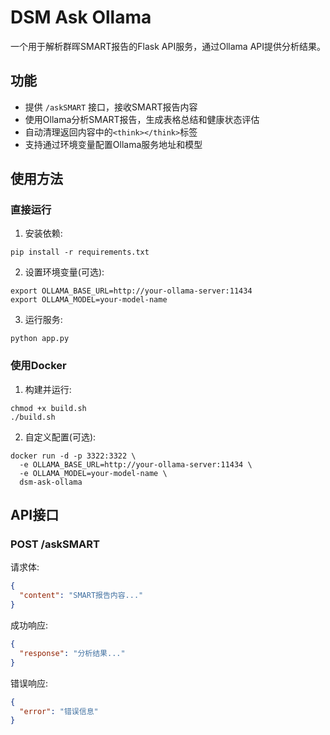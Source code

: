 # DSM Ask Ollama

一个用于解析群晖SMART报告的Flask API服务，通过Ollama API提供分析结果。

## 功能

- 提供 `/askSMART` 接口，接收SMART报告内容
- 使用Ollama分析SMART报告，生成表格总结和健康状态评估
- 自动清理返回内容中的`<think></think>`标签
- 支持通过环境变量配置Ollama服务地址和模型

## 使用方法

### 直接运行

1. 安装依赖:
```
pip install -r requirements.txt
```

2. 设置环境变量(可选):
```
export OLLAMA_BASE_URL=http://your-ollama-server:11434
export OLLAMA_MODEL=your-model-name
```

3. 运行服务:
```
python app.py
```

### 使用Docker

1. 构建并运行:
```
chmod +x build.sh
./build.sh
```

2. 自定义配置(可选):
```
docker run -d -p 3322:3322 \
  -e OLLAMA_BASE_URL=http://your-ollama-server:11434 \
  -e OLLAMA_MODEL=your-model-name \
  dsm-ask-ollama
```

## API接口

### POST /askSMART

请求体:
```json
{
  "content": "SMART报告内容..."
}
```

成功响应:
```json
{
  "response": "分析结果..."
}
```

错误响应:
```json
{
  "error": "错误信息"
}
``` 